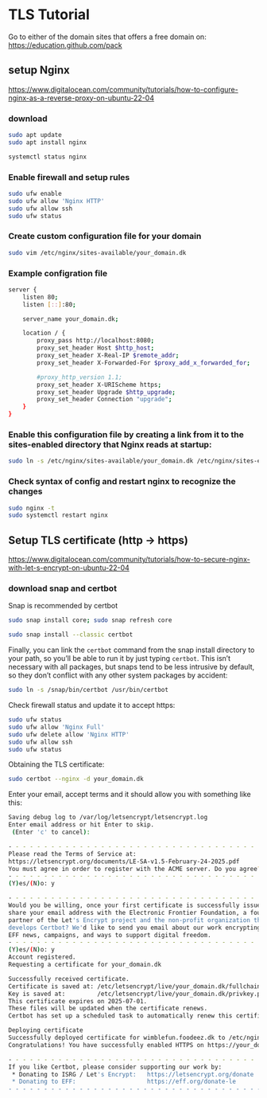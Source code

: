 # TLS Tutorial
Go to either of the domain sites that offers a free domain on:
https://education.github.com/pack 

## setup Nginx
https://www.digitalocean.com/community/tutorials/how-to-configure-nginx-as-a-reverse-proxy-on-ubuntu-22-04 
### download
```bash
sudo apt update
sudo apt install nginx
```

```bash
systemctl status nginx
```
### Enable firewall and setup rules
```bash 
sudo ufw enable
sudo ufw allow 'Nginx HTTP'
sudo ufw allow ssh
sudo ufw status
```

### Create custom configuration file for your domain
```bash
sudo vim /etc/nginx/sites-available/your_domain.dk
```

### Example configration file
```bash
server {
    listen 80;
    listen [::]:80;

    server_name your_domain.dk;

    location / {
        proxy_pass http://localhost:8080;
        proxy_set_header Host $http_host;
        proxy_set_header X-Real-IP $remote_addr;
        proxy_set_header X-Forwarded-For $proxy_add_x_forwarded_for;

        #proxy_http_version 1.1;
        proxy_set_header X-URIScheme https;
        proxy_set_header Upgrade $http_upgrade;
        proxy_set_header Connection "upgrade";
    }
}
```

### Enable this configuration file by creating a link from it to the sites-enabled directory that Nginx reads at startup:
```bash
sudo ln -s /etc/nginx/sites-available/your_domain.dk /etc/nginx/sites-enabled/
```

### Check syntax of config and restart nginx to recognize the changes
```bash
sudo nginx -t
sudo systemctl restart nginx
```


## Setup TLS certificate (http -> https)
https://www.digitalocean.com/community/tutorials/how-to-secure-nginx-with-let-s-encrypt-on-ubuntu-22-04

### download snap and certbot

Snap is recommended by certbot
```bash
sudo snap install core; sudo snap refresh core
```

```bash
sudo snap install --classic certbot
```

Finally, you can link the `certbot` command from the snap install directory to your path, so you’ll be able to run it by just typing `certbot`. 
This isn’t necessary with all packages, but snaps tend to be less intrusive by default, so they don’t conflict with any other system packages by accident:
```bash
sudo ln -s /snap/bin/certbot /usr/bin/certbot
```

Check firewall status and update it to accept https:
```bash
sudo ufw status
sudo ufw allow 'Nginx Full'
sudo ufw delete allow 'Nginx HTTP'
sudo ufw allow ssh
sudo ufw status
```

Obtaining the TLS certificate:
```bash
sudo certbot --nginx -d your_domain.dk
```

Enter your email, accept terms and it should allow you with something like this:
```bash
Saving debug log to /var/log/letsencrypt/letsencrypt.log
Enter email address or hit Enter to skip.
 (Enter 'c' to cancel): 

- - - - - - - - - - - - - - - - - - - - - - - - - - - - - - - - - - - - - - - -
Please read the Terms of Service at:
https://letsencrypt.org/documents/LE-SA-v1.5-February-24-2025.pdf
You must agree in order to register with the ACME server. Do you agree?
- - - - - - - - - - - - - - - - - - - - - - - - - - - - - - - - - - - - - - - -
(Y)es/(N)o: y

- - - - - - - - - - - - - - - - - - - - - - - - - - - - - - - - - - - - - - - -
Would you be willing, once your first certificate is successfully issued, to
share your email address with the Electronic Frontier Foundation, a founding
partner of the Let's Encrypt project and the non-profit organization that
develops Certbot? We'd like to send you email about our work encrypting the web,
EFF news, campaigns, and ways to support digital freedom.
- - - - - - - - - - - - - - - - - - - - - - - - - - - - - - - - - - - - - - - -
(Y)es/(N)o: y
Account registered.
Requesting a certificate for your_domain.dk

Successfully received certificate.
Certificate is saved at: /etc/letsencrypt/live/your_domain.dk/fullchain.pem
Key is saved at:         /etc/letsencrypt/live/your_domain.dk/privkey.pem
This certificate expires on 2025-07-01.
These files will be updated when the certificate renews.
Certbot has set up a scheduled task to automatically renew this certificate in the background.

Deploying certificate
Successfully deployed certificate for wimblefun.foodeez.dk to /etc/nginx/sites-enabled/your_domain.dk
Congratulations! You have successfully enabled HTTPS on https://your_domain.dk

- - - - - - - - - - - - - - - - - - - - - - - - - - - - - - - - - - - - - - - -
If you like Certbot, please consider supporting our work by:
 * Donating to ISRG / Let's Encrypt:   https://letsencrypt.org/donate
 * Donating to EFF:                    https://eff.org/donate-le
- - - - - - - - - - - - - - - - - - - - - - - - - - - - - - - - - - - - - - - -
```
